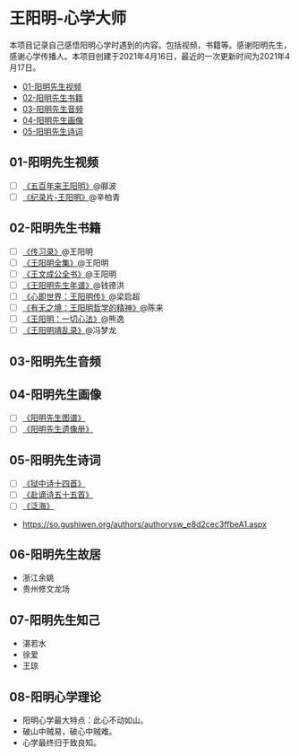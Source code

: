 # 王阳明-心学大师

本项目记录自己感悟阳明心学时遇到的内容。包括视频，书籍等。感谢阳明先生，感谢心学传播人。本项目创建于2021年4月16日，最近的一次更新时间为2021年4月17日。

- [01-阳明先生视频]()
- [02-阳明先生书籍]()
- [03-阳明先生音频]()
- [04-阳明先生画像]()
- [05-阳明先生诗词]()

## 01-阳明先生视频

- [ ] [《五百年来王阳明》](https://www.bilibili.com/bangumi/play/ss31816)@郦波
- [ ] [《纪录片-王阳明》](https://github.com/0e0w/WangYangMing/blob/main/01-%E9%98%B3%E6%98%8E%E5%85%88%E7%94%9F%E8%A7%86%E9%A2%91/%E3%80%8A%E7%BA%AA%E5%BD%95%E7%89%87%E7%8E%8B%E9%98%B3%E6%98%8E%E3%80%8B.md)@辛柏青

## 02-阳明先生书籍

- [ ] [《传习录》]()@王阳明
- [ ] [《王阳明全集》]()@王阳明
- [ ] [《王文成公全书》]()@王阳明
- [ ] [《王阳明先生年谱》]()@钱德洪
- [ ] [《心即世界：王阳明传》]()@梁启超
- [ ] [《有无之境：王阳明哲学的精神》]()@陈来
- [ ] [《王阳明：一切心法》]()@熊逸
- [ ] [《王阳明靖乱录》]()@冯梦龙

## 03-阳明先生音频

## 04-阳明先生画像

- [ ] [《阳明先生图谱》]()
- [ ] [《阳明先生遗像册》]()

## 05-阳明先生诗词

- [ ] [《狱中诗十四首》]()
- [ ] [《赴谪诗五十五首》](http://www.360doc.com/content/16/0512/07/1383524_558404383.shtml)
- [ ] [《泛海》]()
- https://so.gushiwen.org/authors/authorvsw_e8d2cec3ffbeA1.aspx

## 06-阳明先生故居

- 浙江余姚
- 贵州修文龙场

## 07-阳明先生知己

- 湛若水
- 徐爱
- 王琼

## 08-阳明心学理论

- 阳明心学最大特点：此心不动如山。
- 破山中贼易，破心中贼难。
- 心学最终归于致良知。